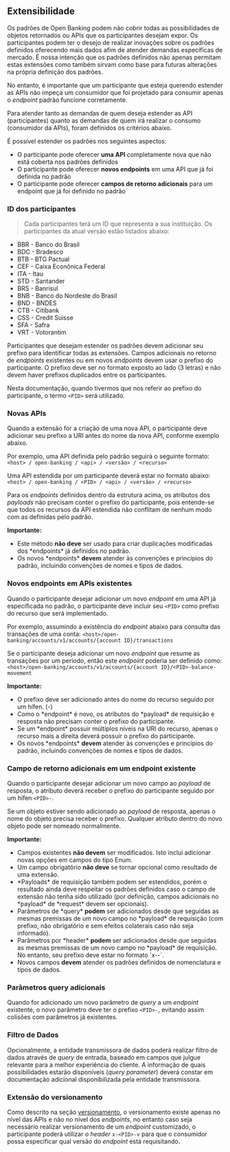 ## Extensibilidade

Os padrões de Open Banking podem não cobrir todas as possibilidades de objetos retornados ou APIs que os participantes desejam expor. 
Os participantes podem ter o desejo de realizar inovações sobre os padrões definidos oferecendo mais dados afim de atender demandas específicas de mercado. É nossa intenção que os padrões definidos não apenas permitam estas extensões como também sirvam como base para futuras alterações na própria definição dos padrões.

No entanto, é importante que um participante que esteja querendo estender as APIs não impeça um consumidor que foi projetado para consumir apenas o *endpoint* padrão funcione corretamente.

Para atender tanto as demandas de quem deseja estender as API (participantes) quanto as demandas de quem irá realizar o consumo (consumidor da APIs), foram definidos os critérios abaixo.

É possível estender os padrões nos seguintes aspectos:

* O participante pode oferecer **uma API** completamente nova que não está coberta nos padrões definidos
* O participante pode oferecer **novos endpoints** em uma API que já foi definida no padrão
* O participante pode oferecer **campos de retorno adicionais** para um endpoint que já foi definido no padrão

### ID dos participantes

>Cada participantes terá um ID que representa a sua instituição. Os participantes da atual versão estão listados abaixo:
<ul>
<li>BBR - Banco do Brasil</li>
<li>BDC - Bradesco</li>
<li>BTB - BTG Pactual</li>
<li>CEF - Caixa Econônica Federal</li>
<li>ITA - Itau</li>
<li>STD - Santander</li>
<li>BRS - Banrisul</li>
<li>BNB - Banco do Nordeste do Brasil</li>
<li>BND - BNDES</li>
<li>CTB - Citibank</li>
<li>CSS - Credit Suisse</li>
<li>SFA - Safra</li>
<li>VRT - Votorantim</li>
</ul>

Participantes que desejam estender os padrões devem adicionar seu prefixo para identificar todas as extensões.
Campos adicionais no retorno de *endpoints* existentes ou em novos *endpoints* devem usar o prefixo do participante. O prefixo deve ser no formato exposto ao lado (3 letras) e não devem haver prefixos duplicados entre os participantes.

Nesta documentação, quando tivermos que nos referir ao prefixo do participante, o termo `<PID>` será utilizado.

### Novas APIs

Quando a extensão for a criação de uma nova API, o participante deve adicionar seu prefixo a URI antes do nome da nova API, conforme exemplo abaixo.

Por exemplo, uma API definida pelo padrão seguirá o seguinte formato: 
`<host> / open-banking / <api> / <versão> / <recurso>`

Uma API estendida por um participante deverá estar no formato abaixo:
`<host> / open-banking / <PID> / <api> / <versão> / <recurso>`

Para os *endpoints* definidos dentro da estrutura acima, os atributos dos *payloads* não precisam conter o prefixo do participante, pois entende-se que todos os recursos da API estendida não conflitam de nenhum modo com as definidas pelo padrão.

<aside class="warning">
    <b>Importante:</b>
    <ul>
        <li>Este método <b>não deve</b> ser usado para criar duplicações modificadas dos *endpoints* já definidos no padrão.</li>
        <li>Os novos *endpoints* <b>devem</b> atender às convenções e princípios do padrão, incluindo convenções de nomes e tipos de dados.</li>
    </ul>
</aside>

### Novos endpoints em APIs existentes

Quando o participante desejar adicionar um novo *endpoint* em uma API já especificada no padrão, o participante deve incluir seu `<PID>` como prefixo do recurso que será implementado.

Por exemplo, assumindo a existência do *endpoint* abaixo para consulta das transações de uma conta:
`<host>/open-banking/accounts/v1/accounts/{account ID}/transactions`

Se o participante deseja adicionar um novo *endpoint* que resume as transações por um período, então este *endpoint* poderia ser definido como:
`<host>/open-banking/accounts/v1/accounts/{account ID}/<PID>-balance-movement`

<aside class="warning">
    <b>Importante:</b>
    <ul>
        <li>O prefixo deve ser adicionado antes do nome do recurso seguido por um hífen. (-)</li>
        <li>Como o *endpoint* é novo, os atributos do *payload* de requisição e resposta não precisam conter o prefixo do participante.</li>
        <li>Se um *endpoint* possuir múltiplos níveis na URI do recurso, apenas o recurso mais a direita deverá possuir o prefixo do participante. </li>
        <li>Os novos *endpoints* <b>devem</b> atender às convenções e princípios do padrão, incluindo convenções de nomes e tipos de dados.</li>
    </ul>
</aside>

### Campo de retorno adicionais em um endpoint existente

Quando o participante desejar adicionar um novo campo ao *payload* de resposta, o atributo deverá receber o prefixo do participante seguido por um hífen `<PID>-`.

Se um objeto estiver sendo adicionado ao *payload* de resposta, apenas o nome do objeto precisa receber o prefixo. Qualquer atributo dentro do novo objeto pode ser nomeado normalmente.

<aside class="warning">
    <b>Importante:</b>
    <ul>
        <li>Campos existentes <b>não devem</b> ser modificados. Isto inclui adicionar novas opções em campos do tipo Enum.</li>
        <li>Um campo obrigatório <b>não deve</b> se tornar opcional como resultado de uma extensão.</li>
        <li>*Payloads* de requisição também podem ser estendidos, porém o resultado ainda deve respeitar os padrões definidos caso o campo de extensão não tenha sido utilizado (por definição, campos adicionais no *payload* de *request* devem ser opcionais).</li>
        <li>Parâmetros de *query* <b>podem</b> ser adicionados desde que seguidas as mesmas premissas de um novo campo no *payload* de requisição (com prefixo, não obrigatório e sem efeitos colaterais caso não seja informado).</li>
        <li>Parâmetros por *header* <b>podem</b> ser adicionados desde que seguidas as mesmas premissas de um novo campo no *payload* de requisição. No entanto, seu prefixo deve estar no formato `x-<PID>-`.</li>
        <li>Novos campos <b>devem</b> atender os padrões definidos de nomenclatura e tipos de dados.</li>
    </ul>
</aside>

### Parâmetros query adicionais

Quando for adicionado um novo parâmetro de *query* a um *endpoint* existente, o novo parâmetro deve ter o prefixo `<PID>-`, evitando assim colisões com parâmetros já existentes.

### Filtro de Dados

Opcionalmente, a entidade transmissora de dados poderá realizar filtro de dados através de *query* de entrada, baseado em campos que julgue relevante para a melhor experiência do cliente.	
A informação de quais possibilidades estarão disponíveis (*query parameter*) deverá constar em documentação adicional disponibilizada pela entidade transmissora.	

### Extensão do versionamento

Como descrito na seção [versionamento](#introducao-versionamento), o versionamento existe apenas no nível das APIs e não no nível dos *endpoints*, no entanto caso seja necessário realizar versionamento de um *endpoint* customizado, o participante poderá utilizar o *header* `x-<PID>-v` para que o consumidor possa especificar qual versão do *endpoint* está requisitando.